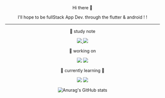 
<div align = "center">
Hi there 👋
	
I'll hope to be fullStack App Dev. through the flutter & android ! !
	
---
 📑 study note
<p>	
	<a href="https://www.notion.so/Study-List-894349a03c8e4ae5ae0ea6b91dd155e0">
<img src="https://img.shields.io/badge/Notion-black?style=for-the-badge&logo=Notion&logoColor=##000000"> 
		</a>
	<a href="https://velog.io/@anhs00">
<img src="https://img.shields.io/badge/Velog-green?style=for-the-badge&logo=Velog&logoColor=##20C997">
		</a>
</p>
 🔭 working on 
<p>
<img src="https://img.shields.io/badge/Kotlin-purple?style=for-the-badge&logo=Kotlin&logoColor=#7F52FF">
<img src="https://img.shields.io/badge/Android-white?style=for-the-badge&logo=Android&logoColor=#3DDC84">
</p>
 🌱 currently learning 🌱 
	
<p>
<img src="https://img.shields.io/badge/Dart-gray?style=for-the-badge&logo=Dart&logoColor=#0175C2"> 
<img src="https://img.shields.io/badge/Flutter-black?style=for-the-badge&logo=Flutter&logoColor=#02569B">
</p>

![Anurag's GitHub stats](https://github-readme-stats.vercel.app/api?username=fanthasium&theme=highcontrast&show_icons=true)
</div>
